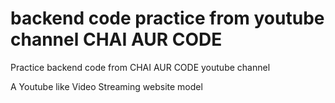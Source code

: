 # backend code practice from youtube channel CHAI AUR CODE

Practice backend code from CHAI AUR CODE youtube channel

A Youtube like Video Streaming website model
